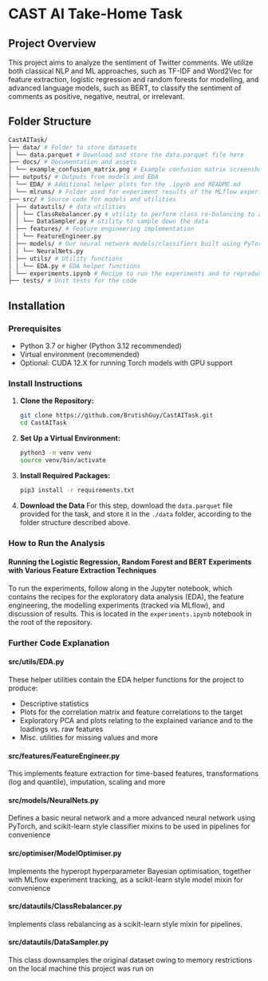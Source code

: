 # CAST AI Take-Home Task

## Project Overview

This project aims to analyze the sentiment of Twitter comments. We utilize both classical NLP and ML approaches, such as TF-IDF and Word2Vec for feature extraction, logistic regression and random forests for modelling, and advanced language models, such as BERT, to classify the sentiment of comments as positive, negative, neutral, or irrelevant.

## Folder Structure

```bash
CastAITask/ 
├── data/ # Folder to store datasets 
│ └── data.parquet # Download and store the data.parquet file here 
├── docs/ # Documentation and assets 
│ └── example_confusion_matrix.png # Example confusion matrix screenshot 
├── outputs/ # Outputs from models and EDA 
│ └── EDA/ # Additional helper plots for the .ipynb and README.md
│ └── mlruns/ # Folder used for experiment results of the MLflow experiment tracking
├── src/ # Source code for models and utilities 
│ ├── datautils/ # data utilities
│ │ └── ClassRebalancer.py # utility to perform class re-balancing to address imbalance
│ │ └── DataSampler.py # utility to sample down the data
│ ├── features/ # Feature engineering implementation
│ │ └── FeatureEngineer.py 
│ ├── models/ # Our neural network models/classifiers built using PyTorch
│ │ └── NeuralNets.py 
│ ├── utils/ # Utility functions 
│ │ └── EDA.py # EDA helper functions
│ └── experiments.ipynb # Recipe to run the experiments and to reproduce results
├── tests/ # Unit tests for the code
```

## Installation

### Prerequisites

- Python 3.7 or higher (Python 3.12 recommended)
- Virtual environment (recommended)
- Optional: CUDA 12.X for running Torch models with GPU support

### Install Instructions

1. **Clone the Repository:**
   ```bash
   git clone https://github.com/BrutishGuy/CastAITask.git
   cd CastAITask
   ``` 
2. **Set Up a Virtual Environment:**
    ```bash
    python3 -m venv venv
    source venv/bin/activate
    ```
3. **Install Required Packages:**
    ```bash
    pip3 install -r requirements.txt
    ```
4. **Download the Data**
    For this step, download the `data.parquet` file provided for the task, and store it in the `./data` folder, according to the folder structure described above.

### How to Run the Analysis

#### Running the Logistic Regression, Random Forest and BERT Experiments with Various Feature Extraction Techniques
To run the experiments, follow along in the Jupyter notebook, which contains the recipes for the exploratory data analysis (EDA), the feature engineering, the modelling experiments (tracked via MLflow), and discussion of results. This is located in the `experiments.ipynb` notebook in the root of the repository.

### Further Code Explanation

#### src/utils/EDA.py

These helper utilities contain the EDA helper functions for the project to produce:

- Descriptive statistics 
- Plots for the correlation matrix and feature correlations to the target
- Exploratory PCA and plots relating to the explained variance and to the loadings vs. raw features
- Misc. utilities for missing values and more

#### src/features/FeatureEngineer.py
This implements feature extraction for time-based features, transformations (log and quantile), imputation, scaling and more

#### src/models/NeuralNets.py
Defines a basic neural network and a more advanced neural network using PyTorch, and scikit-learn style classifier mixins to be used in pipelines for convenience

#### src/optimiser/ModelOptimiser.py
Implements the hyperopt hyperparameter Bayesian optimisation, together with MLflow experiment tracking, as a scikit-learn style model mixin for convenience

#### src/datautils/ClassRebalancer.py
Implements class rebalancing as a scikit-learn style mixin for pipelines.

#### src/datautils/DataSampler.py
This class downsamples the original dataset owing to memory restrictions on the local machine this project was run on